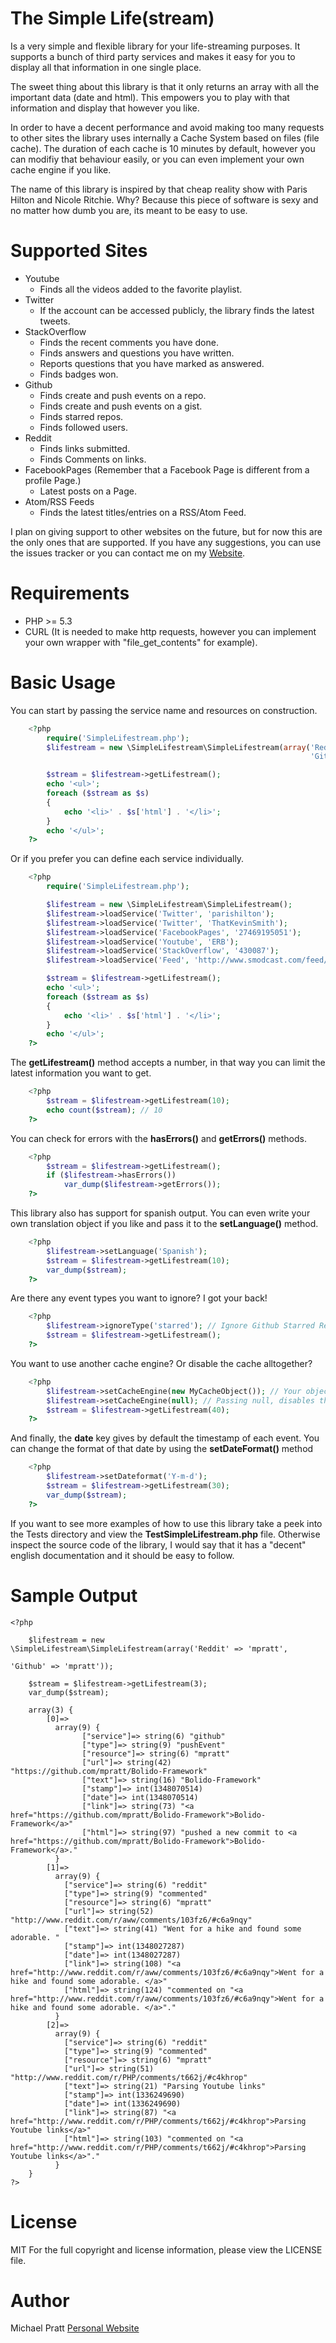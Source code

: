 The Simple Life(stream)
=======================
Is a very simple and flexible library for your life-streaming purposes. It supports a bunch of third party services
and makes it easy for you to display all that information in one single place.

The sweet thing about this library is that it only returns an array with all the important data (date and html).
This empowers you to play with that information and display that however you like.

In order to have a decent performance and avoid making too many requests to other sites the library uses internally a
Cache System based on files (file cache). The duration of each cache is 10 minutes by default, however you can modifiy
that behaviour easily, or you can even implement your own cache engine if you like.

The name of this library is inspired by that cheap reality show with Paris Hilton and Nicole Ritchie. Why? Because this
piece of software is sexy and no matter how dumb you are, its meant to be easy to use.

Supported Sites
===============
- Youtube
    - Finds all the videos added to the favorite playlist.
- Twitter
    - If the account can be accessed publicly, the library finds the latest tweets.
- StackOverflow
    - Finds the recent comments you have done.
    - Finds answers and questions you have written.
    - Reports questions that you have marked as answered.
    - Finds badges won.
- Github
    - Finds create and push events on a repo.
    - Finds create and push events on a gist.
    - Finds starred repos.
    - Finds followed users.
- Reddit
    - Finds links submitted.
    - Finds Comments on links.
- FacebookPages (Remember that a Facebook Page is different from a profile Page.)
    - Latest posts on a Page.
- Atom/RSS Feeds
    - Finds the latest titles/entries on a RSS/Atom Feed.

I plan on giving support to other websites on the future, but for now this are the only ones that are supported.
If you have any suggestions, you can use the issues tracker or you can contact me on my [Website](http://www.michael-pratt.com).

Requirements
============
- PHP >= 5.3
- CURL (It is needed to make http requests, however you can implement your own wrapper with "file_get_contents" for example).

Basic Usage
===========

You can start by passing the service name and resources on construction.
```php
    <?php
        require('SimpleLifestream.php');
        $lifestream = new \SimpleLifestream\SimpleLifestream(array('Reddit' => 'mpratt',
                                                                   'Github' => 'mpratt'));

        $stream = $lifestream->getLifestream();
        echo '<ul>';
        foreach ($stream as $s)
        {
            echo '<li>' . $s['html'] . '</li>';
        }
        echo '</ul>';
    ?>
```
Or if you prefer you can define each service individually.
```php
    <?php
        require('SimpleLifestream.php');

        $lifestream = new \SimpleLifestream\SimpleLifestream();
        $lifestream->loadService('Twitter', 'parishilton');
        $lifestream->loadService('Twitter', 'ThatKevinSmith');
        $lifestream->loadService('FacebookPages', '27469195051');
        $lifestream->loadService('Youtube', 'ERB');
        $lifestream->loadService('StackOverflow', '430087');
        $lifestream->loadService('Feed', 'http://www.smodcast.com/feed/');

        $stream = $lifestream->getLifestream();
        echo '<ul>';
        foreach ($stream as $s)
        {
            echo '<li>' . $s['html'] . '</li>';
        }
        echo '</ul>';
    ?>
```
The **getLifestream()** method accepts a number, in that way you can limit the latest information you want to get.
```php
    <?php
        $stream = $lifestream->getLifestream(10);
        echo count($stream); // 10
    ?>
```
You can check for errors with the **hasErrors()** and **getErrors()** methods.
```php
    <?php
        $stream = $lifestream->getLifestream();
        if ($lifestream->hasErrors())
            var_dump($lifestream->getErrors());
    ?>
```
This library also has support for spanish output. You can even write your own translation object if you like
and pass it to the **setLanguage()** method.
```php
    <?php
        $lifestream->setLanguage('Spanish');
        $stream = $lifestream->getLifestream(10);
        var_dump($stream);
    ?>
```
Are there any event types you want to ignore? I got your back!
```php
    <?php
        $lifestream->ignoreType('starred'); // Ignore Github Starred Repos
        $stream = $lifestream->getLifestream();
    ?>
```
You want to use another cache engine? Or disable the cache alltogether?
```php
    <?php
        $lifestream->setCacheEngine(new MyCacheObject()); // Your object must implement the \SimpleLifestream\Interfaces\ICache interface.
        $lifestream->setCacheEngine(null); // Passing null, disables the cache capabilities of the library.
        $stream = $lifestream->getLifestream(40);
    ?>
```
And finally, the **date** key gives by default the timestamp of each event. You can change the format of that date by
using the **setDateFormat()** method
```php
    <?php
        $lifestream->setDateformat('Y-m-d');
        $stream = $lifestream->getLifestream(30);
        var_dump($stream);
    ?>
```
If you want to see more examples of how to use this library take a peek into the Tests directory and view the **TestSimpleLifestream.php** file.
Otherwise inspect the source code of the library, I would say that it has a "decent" english documentation and it should be easy to follow.

Sample Output
=============

    <?php

        $lifestream = new \SimpleLifestream\SimpleLifestream(array('Reddit' => 'mpratt',
                                                                   'Github' => 'mpratt'));

        $stream = $lifestream->getLifestream(3);
        var_dump($stream);

        array(3) {
            [0]=>
              array(9) {
                    ["service"]=> string(6) "github"
                    ["type"]=> string(9) "pushEvent"
                    ["resource"]=> string(6) "mpratt"
                    ["url"]=> string(42) "https://github.com/mpratt/Bolido-Framework"
                    ["text"]=> string(16) "Bolido-Framework"
                    ["stamp"]=> int(1348070514)
                    ["date"]=> int(1348070514)
                    ["link"]=> string(73) "<a href="https://github.com/mpratt/Bolido-Framework">Bolido-Framework</a>"
                    ["html"]=> string(97) "pushed a new commit to <a href="https://github.com/mpratt/Bolido-Framework">Bolido-Framework</a>."
              }
            [1]=>
              array(9) {
                ["service"]=> string(6) "reddit"
                ["type"]=> string(9) "commented"
                ["resource"]=> string(6) "mpratt"
                ["url"]=> string(52) "http://www.reddit.com/r/aww/comments/103fz6/#c6a9nqy"
                ["text"]=> string(41) "Went for a hike and found some adorable. "
                ["stamp"]=> int(1348027287)
                ["date"]=> int(1348027287)
                ["link"]=> string(108) "<a href="http://www.reddit.com/r/aww/comments/103fz6/#c6a9nqy">Went for a hike and found some adorable. </a>"
                ["html"]=> string(124) "commented on "<a href="http://www.reddit.com/r/aww/comments/103fz6/#c6a9nqy">Went for a hike and found some adorable. </a>"."
              }
            [2]=>
              array(9) {
                ["service"]=> string(6) "reddit"
                ["type"]=> string(9) "commented"
                ["resource"]=> string(6) "mpratt"
                ["url"]=> string(51) "http://www.reddit.com/r/PHP/comments/t662j/#c4khrop"
                ["text"]=> string(21) "Parsing Youtube links"
                ["stamp"]=> int(1336249690)
                ["date"]=> int(1336249690)
                ["link"]=> string(87) "<a href="http://www.reddit.com/r/PHP/comments/t662j/#c4khrop">Parsing Youtube links</a>"
                ["html"]=> string(103) "commented on "<a href="http://www.reddit.com/r/PHP/comments/t662j/#c4khrop">Parsing Youtube links</a>"."
              }
        }
    ?>

License
=======
MIT
For the full copyright and license information, please view the LICENSE file.

Author
=====

Michael Pratt
[Personal Website](http://www.michael-pratt.com)

